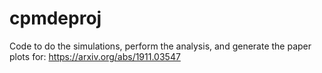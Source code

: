 # cpmdeproj

Code to do the simulations, perform the analysis, and generate the paper plots for:
https://arxiv.org/abs/1911.03547
